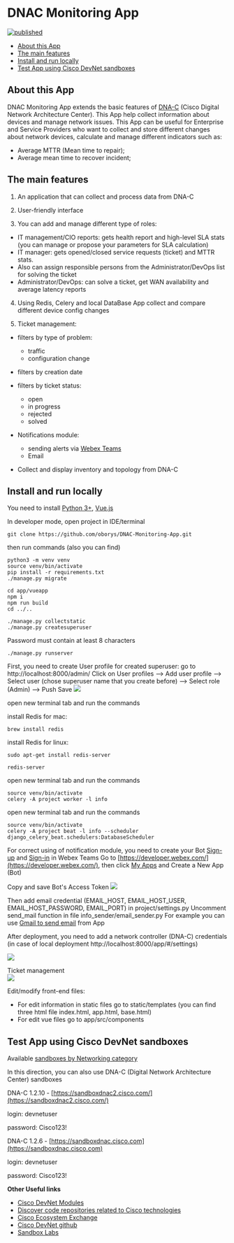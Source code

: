 # DNAC Monitoring App
[![published](https://static.production.devnetcloud.com/codeexchange/assets/images/devnet-published.svg)](https://developer.cisco.com/codeexchange/github/repo/oborys/DNAC-Monitoring-App)

  - [About this App](#about-this-app)
  - [The main features](#the-main-features)
  - [Install and run locally ](#install-and-run-locally )
  - [Test App using Cisco DevNet sandboxes](#test-app-using-cisco-devnet-sandboxes)

## About this App
DNAC Monitoring App extends the basic features of [DNA-C](https://www.cisco.com/c/en/us/products/cloud-systems-management/dna-center/index.html) (Cisco Digital Network Architecture Center). This App help collect information about devices and manage network issues. This App can be useful for Enterprise and Service Providers who want to collect and store different changes about network devices, calculate and manage different indicators such as:
- Average MTTR (Mean time to repair); 
- Average mean time to recover incident; 

## The main features
1. An application that can collect and process data from DNA-C
2. User-friendly interface 

3. You can add and manage different type of roles:
- IT management/CIO reports: gets health report and high-level SLA stats (you can manage or propose your parameters for SLA calculation)
- IT manager: gets opened/closed service requests (ticket) and MTTR stats. 
- Also can assign responsible persons from the Administrator/DevOps list for solving the ticket 
- Administrator/DevOps: can solve a ticket, get WAN availability and average latency reports 

4. Using Redis, Celery and local DataBase App collect and compare different device config changes

5. Ticket management:
- filters by type of problem: 
    - traffic
    - configuration change
- filters by creation date 
- filters by ticket status:
    - open 
    - in progress
    - rejected
    - solved
 
- Notifications module:
    - sending alerts via [Webex Teams](https://www.webex.com/team-collaboration.html)
    - Email 
- Collect and display inventory and topology from DNA-C 

## Install and run locally 

You need to install [Python 3+](https://realpython.com/installing-python/), [Vue.js](https://v1.vuejs.org/guide/installation.html)


In developer mode, open project in IDE/terminal

`git clone https://github.com/oborys/DNAC-Monitoring-App.git`

then run commands (also you can find)
```
python3 -m venv venv
source venv/bin/activate
pip install -r requirements.txt
./manage.py migrate
```

```
cd app/vueapp
npm i
npm run build
cd ../..
```

```
./manage.py collectstatic
./manage.py createsuperuser
```

Password must contain at least 8 characters

`./manage.py runserver`

First, you need to create User profile for created superuser:
go to http://localhost:8000/admin/
Click on User profiles --> Add user profile --> Select user (chose superuser name that you create before) --> Select role (Admin) --> Push Save
![](img/DNAC_App_create_user_profile.png)

open new terminal tab and run the commands

install Redis for mac: 

`brew install redis`

install Redis for linux: 

`sudo apt-get install redis-server`

`redis-server`

open new terminal tab and run the commands

```
source venv/bin/activate
celery -A project worker -l info
```

open new terminal tab and run the commands

```
source venv/bin/activate
celery -A project beat -l info --scheduler django_celery_beat.schedulers:DatabaseScheduler
```

For correct using of notification module, you need to create your Bot
[Sign-up](https://www.webex.com/pricing/free-trial.html) and [Sign-in](https://teams.webex.com/signin) in Webex Teams
Go to [https://developer.webex.com/](https://developer.webex.com/), then click [My Apps](https://developer.webex.com/my-apps) and Create a New App (Bot)

Copy and save Bot's Access Token
![](img/DNAC_App_Bot_Token.png)

Then add email credential (EMAIL_HOST, EMAIL_HOST_USER, EMAIL_HOST_PASSWORD, EMAIL_PORT) in project/settings.py
Uncomment send_mail function in file info_sender/email_sender.py
For example you can use [Gmail to send email](https://support.google.com/a/answer/176600?hl=en) from App

After deployment, you need to add a network controller (DNA-C) credentials (in case of local deployment http://localhost:8000/app/#/settings)

![](img/DNAC_App_credentials.png)

Ticket management  
![](img/DNAC_App_ticket_management.png)

Edit/modify front-end files:
- For edit information in static files go to static/templates (you can find three html file index.html, app.html, base.html)
- For edit vue files go to app/src/components


## Test App using Cisco DevNet sandboxes

Available [sandboxes by Networking category](https://devnetsandbox.cisco.com/RM/Topology?c=14ec7ccf-2988-474e-a135-1e90b9bc6caf)

In this direction, you can also use DNA-C (Digital Network Architecture Center) sandboxes

DNA-C 1.2.10 - [https://sandboxdnac2.cisco.com/](https://sandboxdnac2.cisco.com/)

login: devnetuser

password: Cisco123!

DNA-C 1.2.6 - [https://sandboxdnac.cisco.com](https://sandboxdnac.cisco.com)

login: devnetuser

password: Cisco123!


**Other Useful links**

- [Cisco DevNet Modules](https://developer.cisco.com/learning/modules)
- [Discover code repositories related to Cisco technologies](https://developer.cisco.com/codeexchange/)
- [Cisco Ecosystem Exchange](https://developer.cisco.com/ecosystem)
- [Cisco DevNet github](https://github.com/CiscoDevNet)
- [Sandbox Labs](https://devnetsandbox.cisco.com/RM/Topology)

